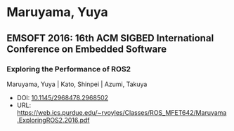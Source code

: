 # Maruyama, Yuya

## EMSOFT 2016: 16th ACM SIGBED International Conference on Embedded Software

### Exploring the Performance of ROS2
Maruyama, Yuya | Kato, Shinpei | Azumi, Takuya
* DOI: [10.1145/2968478.2968502](https://doi.org/10.1145/2968478.2968502)
* URL: <https://web.ics.purdue.edu/~rvoyles/Classes/ROS_MFET642/Maruyama.ExploringROS2.2016.pdf>

